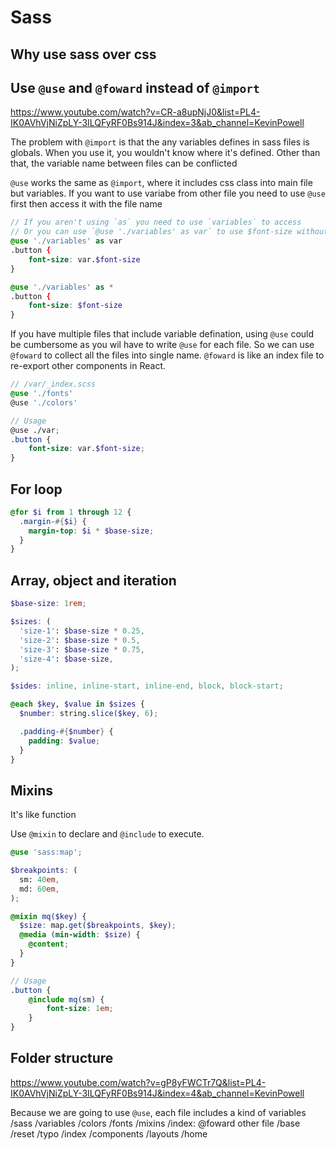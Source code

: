 # Sass

## Why use sass over css

## Use `@use` and `@foward` instead of `@import`

<https://www.youtube.com/watch?v=CR-a8upNjJ0&list=PL4-IK0AVhVjNiZpLY-3ILQFyRF0Bs914J&index=3&ab_channel=KevinPowell>

The problem with `@import` is that the any variables defines in sass files is globals. When you use it, you wouldn't know where it's defined. Other than that, the variable name between files can be conflicted

`@use` works the same as `@import`, where it includes css class into main file but variables. If you want to use variabe from other file you need to use `@use` first then access it with the file name

```scss
// If you aren't using `as` you need to use `variables` to access 
// Or you can use `@use './variables' as var` to use $font-size without namespace
@use './variables' as var
.button {
	font-size: var.$font-size
}

@use './variables' as *
.button {
	font-size: $font-size
}
```

If you have multiple files that include variable defination, using `@use` could be cumbersome as you wil have to write `@use` for each file. So we can use `@foward` to collect all the files into single name. `@foward` is like an index file to re-export other components in React.

```scss
// /var/_index.scss
@use './fonts'
@use './colors'

// Usage
@use ./var;
.button {
	font-size: var.$font-size;
}
```

## For loop

```scss
@for $i from 1 through 12 {
  .margin-#{$i} {
    margin-top: $i * $base-size;
  }
}
```

## Array, object and iteration

```scss
$base-size: 1rem;

$sizes: (
  'size-1': $base-size * 0.25,
  'size-2': $base-size * 0.5,
  'size-3': $base-size * 0.75,
  'size-4': $base-size,
);

$sides: inline, inline-start, inline-end, block, block-start;

@each $key, $value in $sizes {
  $number: string.slice($key, 6);

  .padding-#{$number} {
    padding: $value;
  }
}
```

## Mixins

It's like function

Use `@mixin` to declare and `@include` to execute.

```scss
@use 'sass:map';

$breakpoints: (
  sm: 40em,
  md: 60em,
);

@mixin mq($key) {
  $size: map.get($breakpoints, $key);
  @media (min-width: $size) {
    @content;
  }
}

// Usage
.button {
	@include mq(sm) {
		font-size: 1em;
	}
}
```

## Folder structure

<https://www.youtube.com/watch?v=gP8yFWCTr7Q&list=PL4-IK0AVhVjNiZpLY-3ILQFyRF0Bs914J&index=4&ab_channel=KevinPowell>

Because we are going to use `@use`, each file includes a kind of variables
/sass
	/variables
		/colors
		/fonts
		/mixins
		/index: @foward other file
	/base
		/reset
		/typo
		/index
	/components
	/layouts
		/home
